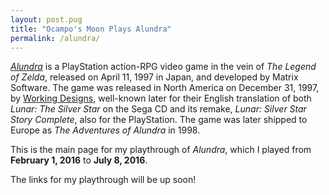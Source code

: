 ```yaml
---
layout: post.pug
title: "Ocampo's Moon Plays Alundra"
permalink: /alundra/
---
```


[*Alundra*][al-link] is a PlayStation action-RPG video game in the vein of *The Legend of Zelda*, released on April 11, 1997 in Japan, and developed by Matrix Software. The game was released in North America on December 31, 1997, by [Working Designs][wds], well-known later for their English translation of both *Lunar: The Silver Star* on the Sega CD and its remake, *Lunar: Silver Star Story Complete*, also for the PlayStation. The game was later shipped to Europe as *The Adventures of Alundra* in 1998.

This is the main page for my playthrough of *Alundra*, which I played from **February 1, 2016** to **July 8, 2016**.

The links for my playthrough will be up soon!

[al-link]: https://en.wikipedia.org/wiki/Alundra
[wds]:     https://en.wikipedia.org/wiki/Working_Designs
